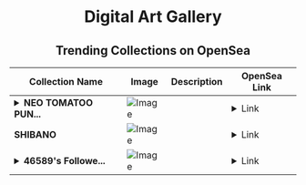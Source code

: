 <div align="center">

# Digital Art Gallery

## Trending Collections on OpenSea

| Collection Name                       | Image                                                                                     | Description                       | OpenSea Link                                                                                          |
|---------------------------------------|-------------------------------------------------------------------------------------------|-----------------------------------|--------------------------------------------------------------------------------------------------------|
| **<details><summary>NEO TOMATOO PUN...</summary>NEO TOMATOO PUNKS B-BOYイズム</details>** | ![Image](https://i.seadn.io/s/raw/files/3710ccb19d5dc7c26fd6e7fb654fa043.png?w=500&auto=format?w=200&auto=format) |  | <details><summary>Link</summary>[NEO TOMATOO PUNKS B-BOYイズム](https://opensea.io/collection/neo-tomatoo-punks-b-boyizumu-1)</details> |
| **SHIBANO** | ![Image](https://i.seadn.io/s/raw/files/d8ff450064a118a03ec5dfdf520838ee.jpg?w=500&auto=format?w=200&auto=format) |  | <details><summary>Link</summary>[SHIBANO](https://opensea.io/collection/shibano)</details> |
| **<details><summary>46589's Followe...</summary>46589's Follower</details>** | ![Image](https://i.seadn.io/s/raw/files/19f9f090920392cc3650cbdf4361755b.png?w=500&auto=format?w=200&auto=format) |  | <details><summary>Link</summary>[46589's Follower](https://opensea.io/collection/46589-s-follower)</details> |

</div>